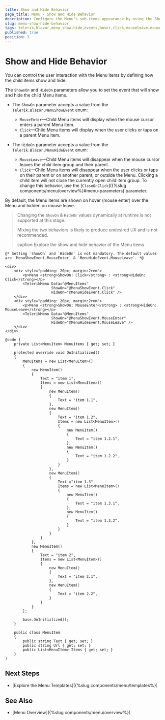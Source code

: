```yaml
---
title: Show and Hide Behavior
page_title: Menu - Show and Hide Behavior
description: Configure the Menu's sub-items appearance by using the ShowOn parameter and control how they disappear through the HideOn option.
slug: menu-show-hide-behavior
tags: telerik,blazor,menu,show,hide,events,hover,click,mouseleave,mouseenter
published: true
position: 3
---
```


# Show and Hide Behavior

You can control the user interaction with the Menu items by defining how the child items show and hide. 

The `ShownOn` and `HideOn` parameters allow you to set the event that will show and hide the child Menu items.

* The `ShowOn` parameter accepts a value from the `Telerik.Blazor.MenuShowEvent` enum:

    * `MouseEnter`&mdash;Child Menu items will display when the mouse cursor enters a parent Menu item.
    * `Click`&mdash;Child Menu items will display when the user clicks or taps on a parent Menu item.

* The `HideOn` parameter accepts a value from the `Telerik.Blazor.MenuHideEvent` enum:

    * `MouseLeave`&mdash;Child Menu items will disappear when the mouse cursor leaves the child item group and their parent.
    * `Click`&mdash;Child Menu items will disappear when the user clicks or taps on their parent or on another parent, or outside the Menu. Clicking a child item will not close the currently open child item group. To change this behavior, use the [`CloseOnClick`]({%slug components/menu/overview%}#menu-parameters) parameter.

By default, the Menu items are shown on hover (mouse enter) over the Menu and hidden on mouse leave.

> Changing the `ShowOn` & `HideOn` values dynamically at runtime is not supported at this stage.
>
> Mixing the two behaviors is likely to produce undesired UX and is not recommended.

>caption Explore the show and hide behavior of the Menu items

````RAZOR
@* Setting `ShowOn` and `HideOn` is not mandatory. The default values are `MenuShowEvent.MouseEnter` & `MenuHideEvent.MouseLeave`. *@

<div>
    <div style="padding: 20px; margin:2rem">
        <p>Menu <strong>ShowOn: Click</strong> : <strong>HideOn: Click</strong></p>
        <TelerikMenu Data="@MenuItems"
                     ShowOn="@MenuShowEvent.Click"
                     HideOn="@MenuHideEvent.Click" />
    </div>
    <div style="padding: 20px; margin:2rem">
        <p>Menu <strong>ShowOn: MouseEnter</strong> : <strong>HideOn: MouseLeave</strong></p>
        <TelerikMenu Data="@MenuItems"
                     ShowOn="@MenuShowEvent.MouseEnter"
                     HideOn="@MenuHideEvent.MouseLeave" />
    </div>
</div>

@code {
    private List<MenuItem> MenuItems { get; set; }

    protected override void OnInitialized()
    {
        MenuItems = new List<MenuItem>()
        {
            new MenuItem()
            {
                Text = "item 1",
                Items = new List<MenuItem>()
                {
                    new MenuItem()
                    {
                        Text = "item 1.1",
                    },
                    new MenuItem()
                    {
                        Text = "item 1.2",
                        Items = new List<MenuItem>()
                        {
                            new MenuItem()
                            {
                                Text = "item 1.2.1",
                            },
                            new MenuItem()
                            {
                                Text = "item 1.2.2",
                            }
                        }
                    },
                    new MenuItem()
                    {
                        Text ="item 1.3",
                        Items = new List<MenuItem>()
                        {
                            new MenuItem()
                            {
                                Text = "item 1.3.1",
                            },
                            new MenuItem()
                            {
                                Text = "item 1.3.2",
                            }
                        }
                    }
                }
            },
            new MenuItem()
            {
                Text = "item 2",
                Items = new List<MenuItem>()
                {
                    new MenuItem()
                    {
                        Text = "item 2.1",
                    },
                    new MenuItem()
                    {
                        Text = "item 2.2",
                    }
                }
            }
        };

        base.OnInitialized();
    }

    public class MenuItem
    {
        public string Text { get; set; }
        public string Url { get; set; }
        public List<MenuItem> Items { get; set; }
    }
}
````

## Next Steps

* [Explore the Menu Templates]({%slug components/menu/templates%})

## See Also

* [Menu Overview]({%slug components/menu/overview%})
